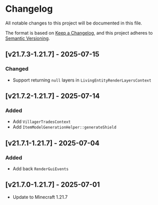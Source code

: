 # Changelog
All notable changes to this project will be documented in this file.

The format is based on [Keep a Changelog](https://keepachangelog.com/en/1.0.0/),
and this project adheres to [Semantic Versioning](https://semver.org/spec/v2.0.0.html).

## [v21.7.3-1.21.7] - 2025-07-15
### Changed
- Support returning `null` layers in `LivingEntityRenderLayersContext`

## [v21.7.2-1.21.7] - 2025-07-14
### Added
- Add `VillagerTradesContext`
- Add `ItemModelGenerationHelper::generateShield`

## [v21.7.1-1.21.7] - 2025-07-04
### Added
- Add back `RenderGuiEvents`

## [v21.7.0-1.21.7] - 2025-07-01
- Update to Minecraft 1.21.7
